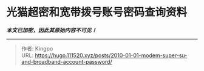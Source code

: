 # 光猫超密和宽带拨号账号密码查询资料

***本文已加密，因此其原始内容不可见！***

---

> 作者: Kingpo  
> URL: https://hugo.111520.xyz/posts/2010-01-01-modem-super-su-and-broadband-account-password/  

